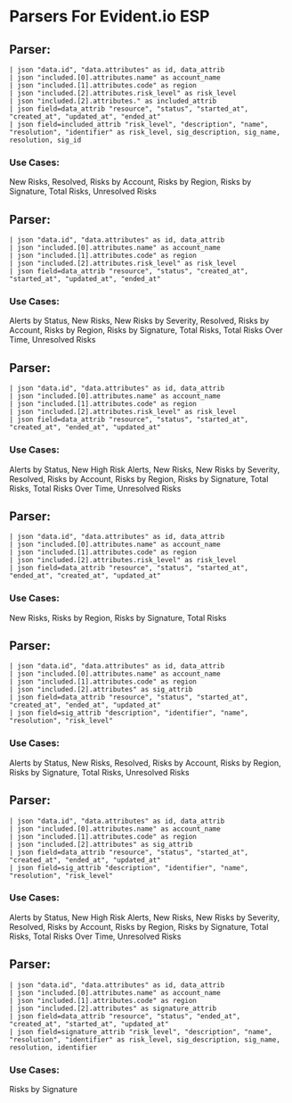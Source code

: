 # Parsers For Evident.io ESP

## Parser:
```
| json "data.id", "data.attributes" as id, data_attrib
| json "included.[0].attributes.name" as account_name
| json "included.[1].attributes.code" as region
| json "included.[2].attributes.risk_level" as risk_level
| json "included.[2].attributes." as included_attrib
| json field=data_attrib "resource", "status", "started_at", "created_at", "updated_at", "ended_at"
| json field=included_attrib "risk_level", "description", "name", "resolution", "identifier" as risk_level, sig_description, sig_name, resolution, sig_id
```
### Use Cases:
New Risks, Resolved, Risks by Account, Risks by Region, Risks by Signature, Total Risks, Unresolved Risks



## Parser:
```
| json "data.id", "data.attributes" as id, data_attrib
| json "included.[0].attributes.name" as account_name
| json "included.[1].attributes.code" as region
| json "included.[2].attributes.risk_level" as risk_level
| json field=data_attrib "resource", "status", "created_at", "started_at", "updated_at", "ended_at"
```
### Use Cases:
Alerts by Status, New Risks, New Risks by Severity, Resolved, Risks by Account, Risks by Region, Risks by Signature, Total Risks, Total Risks Over Time, Unresolved Risks



## Parser:
```
| json "data.id", "data.attributes" as id, data_attrib
| json "included.[0].attributes.name" as account_name
| json "included.[1].attributes.code" as region
| json "included.[2].attributes.risk_level" as risk_level
| json field=data_attrib "resource", "status", "started_at", "created_at", "ended_at", "updated_at"
```
### Use Cases:
Alerts by Status, New High Risk Alerts, New Risks, New Risks by Severity, Resolved, Risks by Account, Risks by Region, Risks by Signature, Total Risks, Total Risks Over Time, Unresolved Risks



## Parser:
```
| json "data.id", "data.attributes" as id, data_attrib
| json "included.[0].attributes.name" as account_name
| json "included.[1].attributes.code" as region
| json "included.[2].attributes.risk_level" as risk_level
| json field=data_attrib "resource", "status", "started_at", "ended_at", "created_at", "updated_at"
```
### Use Cases:
New Risks, Risks by Region, Risks by Signature, Total Risks



## Parser:
```
| json "data.id", "data.attributes" as id, data_attrib
| json "included.[0].attributes.name" as account_name
| json "included.[1].attributes.code" as region
| json "included.[2].attributes" as sig_attrib
| json field=data_attrib "resource", "status", "started_at", "created_at", "ended_at", "updated_at"
| json field=sig_attrib "description", "identifier", "name", "resolution", "risk_level"
```
### Use Cases:
Alerts by Status, New Risks, Resolved, Risks by Account, Risks by Region, Risks by Signature, Total Risks, Unresolved Risks



## Parser:
```
| json "data.id", "data.attributes" as id, data_attrib
| json "included.[0].attributes.name" as account_name
| json "included.[1].attributes.code" as region
| json "included.[2].attributes" as sig_attrib
| json field=data_attrib "resource", "status", "started_at", "created_at", "ended_at", "updated_at"
| json field=sig_attrib "description", "identifier", "name", "resolution", "risk_level" 
```
### Use Cases:
Alerts by Status, New High Risk Alerts, New Risks, New Risks by Severity, Resolved, Risks by Account, Risks by Region, Risks by Signature, Total Risks, Total Risks Over Time, Unresolved Risks



## Parser:
```
| json "data.id", "data.attributes" as id, data_attrib
| json "included.[0].attributes.name" as account_name
| json "included.[1].attributes.code" as region
| json "included.[2].attributes" as signature_attrib
| json field=data_attrib "resource", "status", "ended_at", "created_at", "started_at", "updated_at"
| json field=signature_attrib "risk_level", "description", "name", "resolution", "identifier" as risk_level, sig_description, sig_name, resolution, identifier
```
### Use Cases:
Risks by Signature


